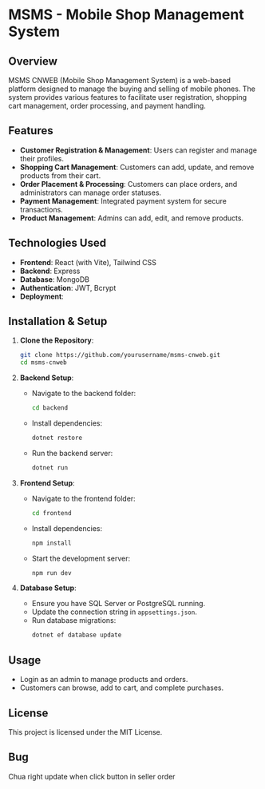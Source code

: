 # MSMS - Mobile Shop Management System

## Overview

MSMS CNWEB (Mobile Shop Management System) is a web-based platform designed to manage the buying and selling of mobile phones. The system provides various features to facilitate user registration, shopping cart management, order processing, and payment handling.

## Features

-   **Customer Registration & Management**: Users can register and manage their profiles.
-   **Shopping Cart Management**: Customers can add, update, and remove products from their cart.
-   **Order Placement & Processing**: Customers can place orders, and administrators can manage order statuses.
-   **Payment Management**: Integrated payment system for secure transactions.
-   **Product Management**: Admins can add, edit, and remove products.

## Technologies Used

-   **Frontend**: React (with Vite), Tailwind CSS
-   **Backend**: Express
-   **Database**: MongoDB
-   **Authentication**: JWT, Bcrypt
-   **Deployment**:

## Installation & Setup

1. **Clone the Repository**:

    ```sh
    git clone https://github.com/yourusername/msms-cnweb.git
    cd msms-cnweb
    ```

2. **Backend Setup**:

    - Navigate to the backend folder:
        ```sh
        cd backend
        ```
    - Install dependencies:
        ```sh
        dotnet restore
        ```
    - Run the backend server:
        ```sh
        dotnet run
        ```

3. **Frontend Setup**:

    - Navigate to the frontend folder:
        ```sh
        cd frontend
        ```
    - Install dependencies:
        ```sh
        npm install
        ```
    - Start the development server:
        ```sh
        npm run dev
        ```

4. **Database Setup**:
    - Ensure you have SQL Server or PostgreSQL running.
    - Update the connection string in `appsettings.json`.
    - Run database migrations:
        ```sh
        dotnet ef database update
        ```

## Usage

-   Login as an admin to manage products and orders.
-   Customers can browse, add to cart, and complete purchases.

## License

This project is licensed under the MIT License.

## Bug

Chua right update when click button in seller order
